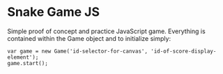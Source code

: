 Snake Game JS
=============
Simple proof of concept and practice JavaScript game.
Everything is contained within the Game object and to initialize simply:

```
var game = new Game('id-selector-for-canvas', 'id-of-score-display-element');
game.start();
```

